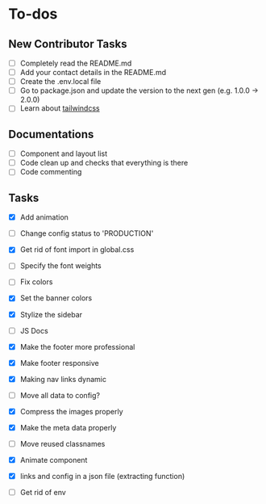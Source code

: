 # To-dos

## New Contributor Tasks

- [ ] Completely read the README.md
- [ ] Add your contact details in the README.md
- [ ] Create the .env.local file
- [ ] Go to package.json and update the version to the next gen (e.g. 1.0.0 -> 2.0.0)
- [ ] Learn about [tailwindcss](https://tailwindcss.com)

## Documentations

- [ ] Component and layout list
- [ ] Code clean up and checks that everything is there
- [ ] Code commenting

## Tasks

- [x] Add animation
- [ ] Change config status to 'PRODUCTION'
- [x] Get rid of font import in global.css
- [ ] Specify the font weights
- [ ] Fix colors
- [x] Set the banner colors
- [x] Stylize the sidebar
- [ ] JS Docs
- [x] Make the footer more professional
- [x] Make footer responsive
- [x] Making nav links dynamic
- [ ] Move all data to config?
- [x] Compress the images properly
- [x] Make the meta data properly
- [ ] Move reused classnames
- [x] Animate component
- [x] links and config in a json file (extracting function)

- [ ] Get rid of env